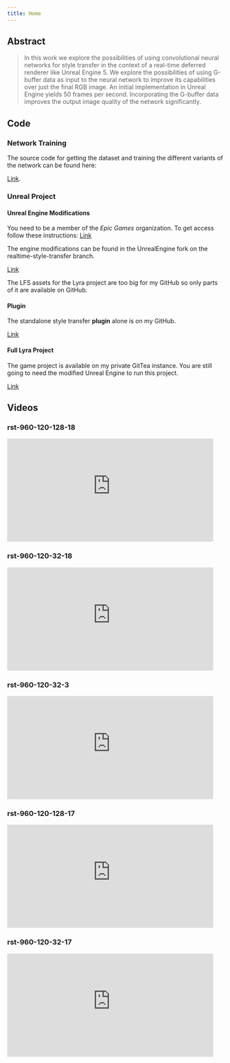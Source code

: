 ```yaml
---
title: Home
---
```


## Abstract

> In this work we explore the possibilities of using convolutional neural networks for style transfer in the context of
> a real-time deferred renderer like Unreal Engine 5. We explore the possibilities of using G-buffer data as input to the
> neural network to improve its capabilities over just the final RGB image. An initial implementation in Unreal Engine
> yields 50 frames per second. Incorporating the G-buffer data improves the output image quality of the network
> significantly.

## Code

### Network Training

The source code for getting the dataset and training the different variants of the network
can be found here:

[Link](https://github.com/singinwhale/realtime-style-transfer).

### Unreal Project


#### Unreal Engine Modifications

You need to be a member of the _Epic Games_ organization.
To get access follow these instructions: [Link](https://www.unrealengine.com/en-US/ue-on-github)

The engine modifications can be found in the UnrealEngine fork on the realtime-style-transfer branch.

[Link](https://github.com/singinwhale/UnrealEngine/tree/realtime-style-transfer)


The LFS assets for the Lyra project are too big for my GitHub so only parts of it are available on GitHub.

#### Plugin

The standalone style transfer **plugin** alone is
on my GitHub. 

[Link](https://github.com/singinwhale/realtime-style-transfer-unreal)

#### Full Lyra Project

The game project is available on my private GitTea instance.
You are still going to need the modified Unreal Engine to run this project. 

[Link](https://git.singinwhale.com/singinwhale/RealtimeStyleTransferRuntime)

## Videos

### rst-960-120-128-18

<iframe width="480" height="240"
src="https://www.youtube-nocookie.com/embed/x51uoaF6rGY" frameborder="0" allow="autoplay; encrypted-media"
allowfullscreen></iframe>

### rst-960-120-32-18

<iframe width="480" height="240"
src="https://www.youtube-nocookie.com/embed/bjWtSlDXMBM" frameborder="0" allow="autoplay; encrypted-media"
allowfullscreen></iframe>

### rst-960-120-32-3

<iframe width="480" height="240"
src="https://www.youtube-nocookie.com/embed/bsCiJekEjrw" frameborder="0" allow="autoplay; encrypted-media"
allowfullscreen></iframe>

### rst-960-120-128-17

<iframe width="480" height="240"
src="https://www.youtube-nocookie.com/embed/upCAFem6tdE" frameborder="0" allow="autoplay; encrypted-media"
allowfullscreen></iframe>

### rst-960-120-32-17

<iframe width="480" height="240"
src="https://www.youtube-nocookie.com/embed/2mwpBTuS9M4" frameborder="0" allow="autoplay; encrypted-media"
allowfullscreen></iframe>

